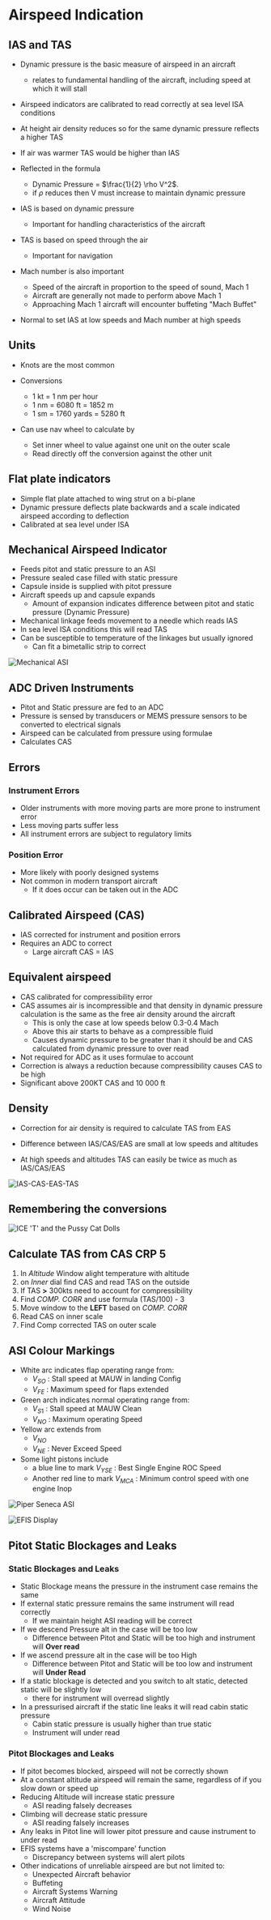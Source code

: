 # Airspeed Indication

## IAS and TAS

- Dynamic pressure is the basic measure of airspeed in an aircraft
    - relates to fundamental handling of the aircraft, including speed at which it will stall
- Airspeed indicators are calibrated to read correctly at sea level ISA conditions
- At height air density reduces so for the same dynamic pressure reflects a higher TAS
- If air was warmer TAS would be higher than IAS
- Reflected in the formula
    - Dynamic Pressure = $\frac{1}{2} \rho V^2$.
    - if $\rho$ reduces then V must increase to maintain dynamic pressure
- IAS is based on dynamic pressure
    - Important for handling characteristics of the aircraft
- TAS is based on speed through the air
    - Important for navigation
- Mach number is also important
    - Speed of the aircraft in proportion to the speed of sound, Mach 1
    - Aircraft are generally not made to perform above Mach 1
    - Approaching Mach 1 aircraft will encounter buffeting "Mach Buffet"

- Normal to set IAS at low speeds and Mach number at high speeds

## Units
- Knots are the most common
- Conversions
    - 1 kt = 1 nm per hour
    - 1 nm = 6080 ft = 1852 m 
    - 1 sm = 1760 yards = 5280 ft

- Can use nav wheel to calculate by
    - Set inner wheel to value against one unit on the outer scale
    - Read directly off the conversion against the other unit

## Flat plate indicators
- Simple flat plate attached to wing strut on a bi-plane
- Dynamic pressure deflects plate backwards and a scale indicated airspeed according to deflection
- Calibrated at sea level under ISA

## Mechanical Airspeed Indicator
- Feeds pitot and static pressure to an ASI
- Pressure sealed case filled with static pressure
- Capsule inside is supplied with pitot pressure
- Aircraft speeds up and capsule expands
    - Amount of expansion indicates difference between pitot and static pressure (Dynamic Pressure)
- Mechanical linkage feeds movement to a needle which reads IAS
- In sea level ISA conditions this will read TAS
- Can be susceptible to temperature of the linkages but usually ignored
    - Can fit a bimetallic strip to correct

![Mechanical ASI](../Images/mechanical-asi.png)

## ADC Driven Instruments
- Pitot and Static pressure are fed to an ADC
- Pressure is sensed by transducers or MEMS pressure sensors to be converted to electrical signals
- Airspeed can be calculated from pressure using formulae
- Calculates CAS

## Errors
### Instrument Errors
- Older instruments with more moving parts are more prone to instrument error
- Less moving parts suffer less
- All instrument errors are subject to regulatory limits

### Position Error
- More likely with poorly designed systems
- Not common in modern transport aircraft
    - If it does occur can be taken out in the ADC


## Calibrated Airspeed (CAS)

- IAS corrected for instrument and position errors
- Requires an ADC to correct
    - Large aircraft CAS = IAS

## Equivalent airspeed
- CAS calibrated for compressibility error
- CAS assumes air is incompressible and that density in dynamic pressure calculation is the same as the free air density around the aircraft
    - This is only the case at low speeds below 0.3-0.4 Mach
    - Above this air starts to behave as a compressible fluid 
    - Causes dynamic pressure to be greater than it should be and CAS calculated from dynamic pressure to over read
- Not required for ADC as it uses formulae to account
- Correction is always a reduction because compressibility causes CAS to be high
- Significant above 200KT CAS and 10 000 ft

## Density
- Correction for air density is required to calculate TAS from EAS

- Difference between IAS/CAS/EAS are small at low speeds and altitudes
- At high speeds and altitudes TAS can easily be twice as much as IAS/CAS/EAS

![IAS-CAS-EAS-TAS](../Images/ias-cas-tas.png)

## Remembering the conversions

![ICE 'T' and the Pussy Cat Dolls](../Images/icet.png)

## Calculate TAS from CAS CRP 5
1. In *Altitude* Window alight temperature with altitude
2. on *Inner* dial find CAS and read TAS on the outside
3. If TAS **>** 300kts need to account for compressibility
4. Find *COMP. CORR* and use formula (TAS/100) - 3
5. Move window to the **LEFT** based on *COMP. CORR*
6. Read CAS on inner scale
7. Find Comp corrected TAS on outer scale

## ASI Colour Markings

- White arc indicates flap operating range from:
    - $V_{SO}$ : Stall speed at MAUW in landing Config
    - $V_{FE}$ : Maximum speed for flaps extended
- Green arch indicates normal operating range from:
    - $V_{S1}$ : Stall speed at MAUW Clean
    - $V_{NO}$ : Maximum operating Speed
- Yellow arc extends from
    - $V_{NO}$
    - $V_{NE}$ : Never Exceed Speed
- Some light pistons include
    - a blue line to mark $V_{YSE}$ : Best Single Engine ROC Speed
    - Another red line to mark $V_{MCA}$ : Minimum control speed with one engine Inop

![Piper Seneca ASI](../Images/asi_example.png)

![EFIS Display](../Images/EFIS_Example.png)

## Pitot Static Blockages and Leaks
### Static Blockages and Leaks
- Static Blockage means the pressure in the instrument case remains the same
- If external static pressure remains the same instrument will read correctly
    - If we maintain height ASI reading will be correct
- If we descend Pressure alt in the case will be too low
    - Difference between Pitot and Static will be too high and instrument will **Over read**
- If we ascend pressure alt in the case will be too High
    - Difference between Pitot and Static will be too low and instrument will **Under Read**
- If a static blockage is detected and you switch to alt static, detected static will be slightly low
    - there for instrument will overread slightly
- In a pressurised aircraft if the static line leaks it will read cabin static pressure
    - Cabin static pressure is usually higher than true static
    - Instrument will under read


### Pitot Blockages and Leaks
- If pitot becomes blocked, airspeed will not be correctly shown
- At a constant altitude airspeed will remain the same, regardless of if you slow down or speed up
- Reducing Altitude will increase static pressure
    - ASI reading falsely decreases 
- Climbing will decrease static pressure
    - ASI reading falsely increases
- Any leaks in Pitot line will lower pitot pressure and cause instrument to under read
- EFIS systems have a 'miscompare' function
    - Discrepancy between systems will alert pilots
- Other indications of unreliable airspeed are but not limited to:
    - Unexpected Aircraft behavior
    - Buffeting
    - Aircraft Systems Warning
    - Aircraft Attitude
    - Wind Noise
    




